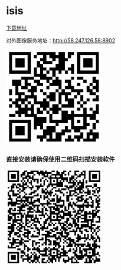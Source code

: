 # isis
[下载地址](http://58.247.126.58:9222)


对外图像服务地址：http://58.247.126.58:8902

![下载地址](https://raw.githubusercontent.com/maguscode/isis/master/%E4%B8%8B%E8%BD%BD%E7%BD%91%E7%AB%99.png)


### 直接安装请确保使用二维码扫描安装软件
![直接安装](https://raw.githubusercontent.com/maguscode/isis/master/%E7%9B%B4%E6%8E%A5%E5%AE%89%E8%A3%85.png)
